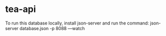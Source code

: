 # tea-api
To run this database locally, install json-server and run the command:
json-server database.json -p 8088 —watch
